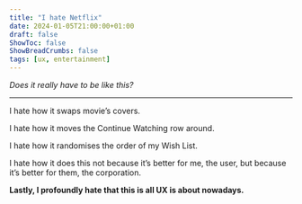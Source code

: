 ```yaml
---
title: "I hate Netflix"
date: 2024-01-05T21:00:00+01:00
draft: false
ShowToc: false
ShowBreadCrumbs: false
tags: [ux, entertainment]
---
```


*Does it really have to be like this?*

---

I hate how it swaps movie’s covers.

I hate how it moves the Continue Watching row around.

I hate how it randomises the order of my Wish List.

I hate how it does this not because it’s better for me, the user, but because it’s better for them, the corporation. 

**Lastly, I profoundly hate that this is all UX is about nowadays.**